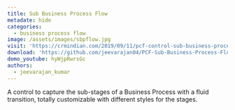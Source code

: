 ```yaml
---
title: Sub Business Process Flow
metadate: hide
categories:
  - business process flow
image: /assets/images/sbpflow.jpg
visit: 'https://crmindian.com/2019/09/11/pcf-control-sub-business-process-flow/'
download: 'https://github.com/jeevarajan04/PCF-Sub-Business-Process-Flow'
demo_youtube: hyWjpRwrsGc
authors:
  - jeevarajan_kumar
---
```


A control to capture the sub-stages of a Business Process with a fluid transition, totally customizable with different styles for the stages.
